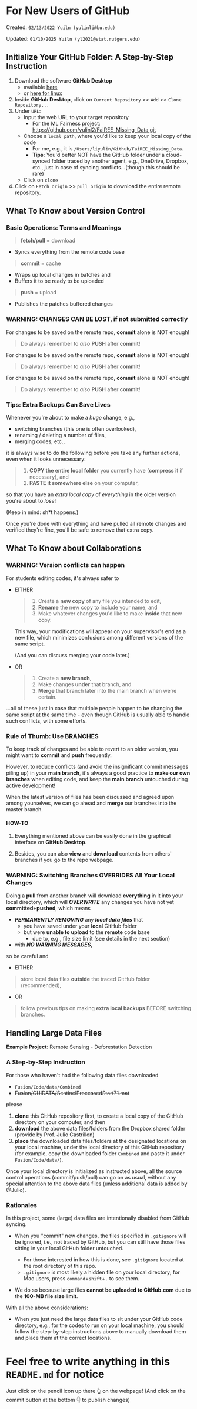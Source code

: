 # For New Users of GitHub
Created: `02/13/2022 Yuiln (yulinli@bu.edu)`

Updated: `01/10/2025 Yuiln (yl2021@stat.rutgers.edu)`


## Initialize Your GitHub Folder: A Step-by-Step Instruction

1. Download the software **GitHub Desktop** 
   - available [here](https://desktop.github.com)
   - or [here for linux](https://linuxhint.com/install-and-use-github-desktop-on-ubuntu/)
2. Inside **GitHub Desktop**, click on `Current Repository` >> `Add` >> `Clone Repository...`
3. Under `URL`: 
   - Input the web URL to your target repository 
   	 - For the ML Fairness project: https://github.com/yulinl2/FaiREE_Missing_Data.git
   - Choose a `local path`, where you'd like to keep your local copy of the code
	 - For me, e.g., it is `/Users/liyulin/Github/FaiREE_Missing_Data`.
     - **Tips**: You'd better NOT have the GitHub folder under a cloud-synced folder traced by another agent, e.g., OneDrive, Dropbox, etc., just in case of syncing conflicts...(though this should be rare)
   - Click on `clone`
4. Click on `Fetch origin` >> `pull origin` to download the entire remote repository.

## What To Know about Version Control

### Basic Operations: Terms and Meanings

> **fetch/pull** = download 
	
* Syncs everything from the remote code base

> **commit** = cache

* Wraps up local changes in batches and 
* Buffers it to be ready to be uploaded

> **push** = upload

* Publishes the patches buffered changes



### WARNING: CHANGES CAN BE LOST, if not submitted correctly

For changes to be saved on the remote repo, **commit** alone is NOT enough!

> Do always remember to *also* **PUSH** after **commit**!

For changes to be saved on the remote repo, **commit** alone is NOT enough!

> Do always remember to *also* **PUSH** after **commit**!

For changes to be saved on the remote repo, **commit** alone is NOT enough!

> Do always remember to *also* **PUSH** after **commit**!



### Tips: Extra Backups Can Save Lives

Whenever you're about to make a *huge* change, 
e.g., 
* switching branches (this one is often overlooked),
* renaming / deleting a number of files, 
* merging codes, etc., 

it is always wise to do the following before you take any further actions, even when it looks unnecessary:

>	1. **COPY the entire local folder** you currently have (**compress** it if necessary), and 
>	2. **PASTE it somewhere else** on your computer, 
	
so that you have an *extra local copy* of *everything* in the older version you're about to *lose*!
	
(Keep in mind: sh*t happens.)
	
Once you're done with everything and have pulled all remote changes and verified they're fine, you'll be safe to remove that extra copy.



## What To Know about Collaborations

### WARNING: Version conflicts can happen

For students editing codes, it's always safer to 

* EITHER

	> 1. Create a **new copy** of any file you intended to edit, 
	> 2. **Rename** the new copy to include your name, and 
	> 3. Make whatever changes you'd like to make **inside** that new copy. 

	This way, your modifications will appear on your supervisor's end as a new file, which minimizes confusions among different versions of the same script. 
	
	(And you can discuss merging your code later.)

* OR

   > 1. Create a **new branch**, 
   > 2. Make changes **under** that branch, and 
   > 3. **Merge** that branch later into the main branch when we're certain.
   
...all of these just in case that multiple people happen to be changing the same script at the same time - even though GitHub is usually able to handle such conflicts, with some efforts. 

### Rule of Thumb: Use BRANCHES

To keep track of changes and be able to revert to an older version, you might want to **commit** and **push** frequently. 

However, to reduce conflicts (and avoid the insignificant commit messages piling up) in your **main branch**, it's always a good practice to **make our own branches** when editing code, and keep the **main branch** untouched during active development! 

When the latest version of files has been discussed and agreed upon among yourselves, we can go ahead and **merge** our branches into the master branch.

#### HOW-TO

1. Everything mentioned above can be easily done in the graphical interface on **GitHub Desktop**. 

2. Besides, you can also **view** and **download** contents from others' branches if you go to the repo webpage. 


### WARNING: Switching Branches OVERRIDES All Your Local Changes

Doing a **pull** from another branch will download **everything** in it into your local directory, which will ***OVERWRITE*** any changes you have not yet **committed+pushed**, which means
* ***PERMANENTLY REMOVING*** any ***local data files*** that 
	* you have saved under your **local** GitHub folder 
	* but were **unable to upload** to the **remote** code base
		* due to, e.g., file size limit (see details in the next section)
* with ***NO WARNING MESSAGES***, 

so be careful and 

* EITHER

> store local data files **outside** the traced GitHub folder (recommended),

* OR

> follow previous tips on making **extra local backups** BEFORE switching branches.



## Handling Large Data Files
  **Example Project**: Remote Sensing - Deforestation Detection

### A Step-by-Step Instruction

For those who haven't had the following data files downloaded

- ```Fusion/Code/data/Combined```
- ~~Fusion/GUIDATA/SentinelProcessedStart71.mat~~

please

1. **clone** this GitHub repository first, to create a local copy of the GitHub directory on your computer, and then
2. **download** the above data files/folders from the Dropbox shared folder (provide by Prof. Julio Castrillon) 
3. **place** the downloaded data files/folders at the designated locations on your local machine, under the local directory of this GitHub repository (for example, copy the downloaded folder `Combined` and paste it under `Fusion/Code/data/`). 

Once your local directory is initialized as instructed above, all the source control operations (commit/push/pull) can go on as usual, without any special attention to the above data files (unless additional data is added by @Julio). 

### Rationales

In this project, some (large) data files are intentionally disabled from GitHub syncing.

* When you "commit" new changes, the files specified in `.gitignore` will be ignored, i.e., not traced by GitHub, but you can still have those files sitting in your local GitHub folder untouched. 

	* For those interested in how this is done, see `.gitignore` located at the root directory of this repo. 
	* `.gitignore` is most likely a hidden file on your local directory; for Mac users, press `command`+`shift`+`.` to see them.

* We do so because large files **cannot be uploaded to GitHub.com** due to the **100-MB file size limit**.


	
With all the above considerations: 

* When you just need the large data files to sit under your GitHub code directory, e.g., for the codes to run on your local machine, you should follow the step-by-step instructions above to manually download them and place them at the correct locations. 


# Feel free to write anything in this `README.md` for notice

Just click on the pencil icon up there 👆 on the webpage! (And click on the commit button at the bottom 👇 to publish changes)
